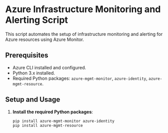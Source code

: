 # Azure Infrastructure Monitoring and Alerting Script

This script automates the setup of infrastructure monitoring and alerting for Azure resources using Azure Monitor.

## Prerequisites

- Azure CLI installed and configured.
- Python 3.x installed.
- Required Python packages: `azure-mgmt-monitor`, `azure-identity`, `azure-mgmt-resource`.

## Setup and Usage

1. **Install the required Python packages**:

   ```bash
   pip install azure-mgmt-monitor azure-identity
   pip install azure-mgmt-resource
   